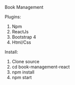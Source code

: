 Book Management

Plugins:

1. Npm
2. ReactJs
3. Bootstrap 4
4. Html/Css

Install:

1. Clone source
2. cd book-management-react
3. npm install
4. npm start

